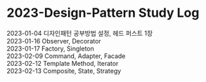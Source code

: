 # 2023-Design-Pattern Study Log

2023-01-04  디자인패턴 공부방법 설정, 헤드 퍼스트 1장<br>
2023-01-16  Observer, Decorator<br>
2023-01-17  Factory, Singleton<br>
2023-02-09  Command, Adapter, Facade<br>
2023-02-12  Template Method, Iterator<br>
2023-02-13  Composite, State, Strategy<br>

